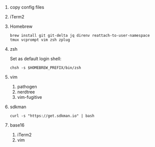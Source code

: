 1. copy config files
1. iTerm2
1. Homebrew

    ```shell
    brew install git git-delta jq direnv reattach-to-user-namespace tmux vcprompt vim zsh zplug
    ```

1. zsh

   Set as default login shell:

   ```shell
   chsh -s $HOMEBREW_PREFIX/bin/zsh

1. vim
    1. pathogen
    1. nerdtree
    1. vim-fugitive

1. sdkman

    ```
    curl -s "https://get.sdkman.io" | bash
    ```

1. base16

    1. iTerm2
    1. vim
